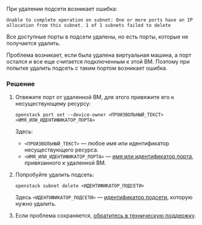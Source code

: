 При удалении подсети возникает ошибка:

```text
Unable to complete operation on subnet: One or more ports have an IP allocation from this subnet. 1 of 1 subnets failed to delete
```
 
Все доступные порты в подсети удалены, но есть порты, которые не получается удалить.

Проблема возникает, если была удалена виртуальная машина, а порт остался и все еще считается подключенным к этой ВМ. Поэтому при попытке удалить подсеть с таким портом возникает ошибка.

### Решение

1. Отвяжите порт от удаленной ВМ, для этого привяжите его к несуществующему ресурсу: 

   ```console
   openstack port set --device-owner <ПРОИЗВОЛЬНЫЙ_ТЕКСТ> <ИМЯ_ИЛИ_ИДЕНТИФИКАТОР_ПОРТА>
   ```
   Здесь:

   - `<ПРОИЗВОЛЬНЫЙ_ТЕКСТ>` — любое имя или идентификатор несуществующего ресурса.
   - `<ИМЯ_ИЛИ_ИДЕНТИФИКАТОР_ПОРТА>` — [имя или идентификатор порта](/ru/networks/vnet/instructions/ports#prosmotr_spiska_portov_i_informacii_o_nih), привязанного к удаленной ВМ.

1. Попробуйте удалить подсеть:

   ```console
   openstack subnet delete <ИДЕНТИФИКАТОР_ПОДСЕТИ>
   ```
   Здесь `<ИДЕНТИФИКАТОР_ПОДСЕТИ>` — [идентификатор подсети](/ru/networks/vnet/instructions/net#prosmotr_spiska_setey_i_podsetey_a_takzhe_informacii_o_nih), которую нужно удалить.

1. Если проблема сохраняется, [обратитесь в техническую поддержку](/ru/contacts). 